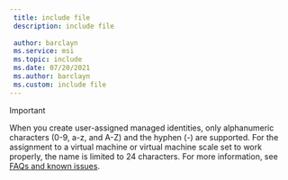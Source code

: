 ```yaml
---
 title: include file
 description: include file
 
 author: barclayn
 ms.service: msi
 ms.topic: include
 ms.date: 07/20/2021
 ms.author: barclayn
 ms.custom: include file
---
```


> [!IMPORTANT]
> When you create user-assigned managed identities, only alphanumeric characters (0-9, a-z, and A-Z) and the hyphen (-) are supported. For the assignment to a virtual machine or virtual machine scale set to work properly, the name is limited to 24 characters. For more information, see [FAQs and known issues](~/identity/managed-identities-azure-resources/known-issues.md).